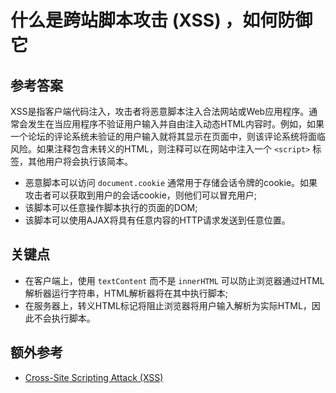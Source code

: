 # 什么是跨站脚本攻击 (XSS) ，如何防御它

## 参考答案

XSS是指客户端代码注入，攻击者将恶意脚本注入合法网站或Web应用程序。通常会发生在当应用程序不验证用户输入并自由注入动态HTML内容时。例如，如果一个论坛的评论系统未验证的用户输入就将其显示在页面中，则该评论系统将面临风险。如果注释包含未转义的HTML，则注释可以在网站中注入一个 `<script>` 标签，其他用户将会执行该简本。

* 恶意脚本可以访问 `document.cookie` 通常用于存储会话令牌的cookie。如果攻击者可以获取到用户的会话cookie，则他们可以冒充用户;
* 该脚本可以任意操作脚本执行的页面的DOM;
* 该脚本可以使用AJAX将具有任意内容的HTTP请求发送到任意位置。

## 关键点

* 在客户端上，使用 `textContent` 而不是 `innerHTML` 可以防止浏览器通过HTML解析器运行字符串，HTML解析器将在其中执行脚本;
* 在服务器上，转义HTML标记将阻止浏览器将用户输入解析为实际HTML，因此不会执行脚本。

## 额外参考

<!-- Whenever possible, link a more detailed explanation. -->

* [Cross-Site Scripting Attack (XSS)](https://www.acunetix.com/websitesecurity/cross-site-scripting/)

<!-- tags: (security,javascript) -->
